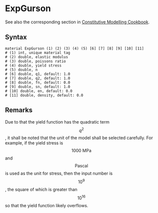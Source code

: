 # ExpGurson

See also the corresponding section in [Constitutive Modelling Cookbook](https://github.com/TLCFEM/constitutive-modelling-cookbook/releases/download/latest/COOKBOOK.pdf).

## Syntax

```
material ExpGurson (1) (2) (3) (4) (5) [6] [7] [8] [9] [10] [11]
# (1) int, unique material tag
# (2) double, elastic modulus
# (3) double, poissons ratio
# (4) double, yield stress
# (5) double, n
# [6] double, q1, default: 1.0
# [7] double, q2, default: 1.0
# [8] double, fn, default: 0.0
# [9] double, sn, default: 1.0
# [10] double, en, default: 0.0
# [11] double, density, default: 0.0
```

## Remarks

Due to that the yield function has the quadratic term $$q^2$$, it shall be noted that the unit of the model shall be
selected carefully. For example, if the yield stress is $$1000~\mathrm{MPa}$$ and $$\mathrm{Pascal}$$ is used as the
unit for stress, then the input number is $$10^9$$, the square of which is greater than $$10^{16}$$ so that the yield
function likely overflows.
